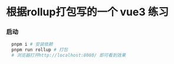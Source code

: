 # 根据rollup打包写的一个 vue3 练习

### 启动
```bash
  pnpm i # 安装依赖
  pnpm run rollup # 打包
  # 浏览器打开http://localhost:8080/ 即可看到效果
```


